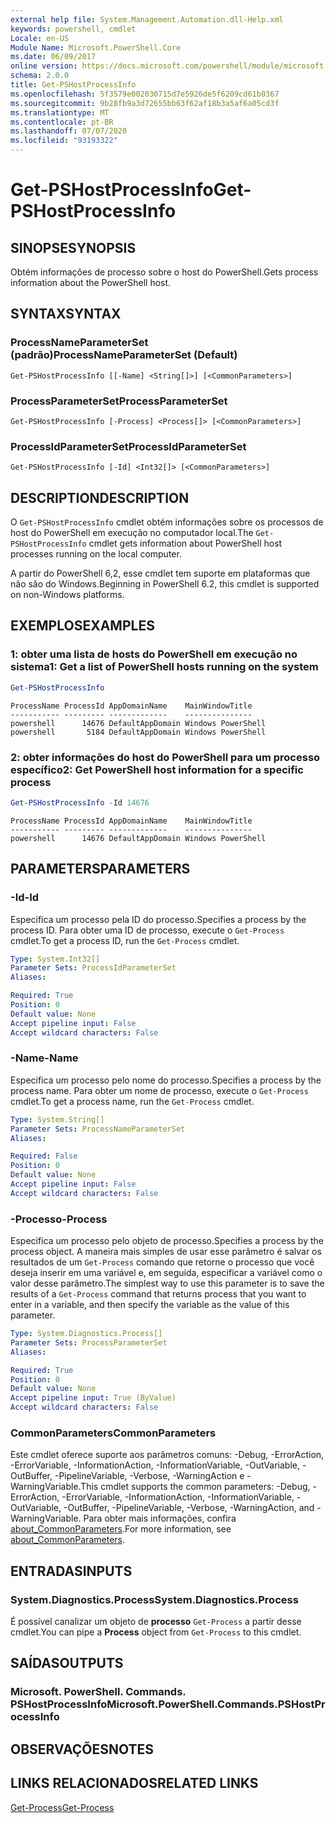 ```yaml
---
external help file: System.Management.Automation.dll-Help.xml
keywords: powershell, cmdlet
Locale: en-US
Module Name: Microsoft.PowerShell.Core
ms.date: 06/09/2017
online version: https://docs.microsoft.com/powershell/module/microsoft.powershell.core/get-pshostprocessinfo?view=powershell-5.1&WT.mc_id=ps-gethelp
schema: 2.0.0
title: Get-PSHostProcessInfo
ms.openlocfilehash: 5f3579e002030715d7e5926de5f6209cd61b0367
ms.sourcegitcommit: 9b28fb9a3d72655bb63f62af18b3a5af6a05cd3f
ms.translationtype: MT
ms.contentlocale: pt-BR
ms.lasthandoff: 07/07/2020
ms.locfileid: "93193322"
---
```

# <span data-ttu-id="d3862-103">Get-PSHostProcessInfo</span><span class="sxs-lookup"><span data-stu-id="d3862-103">Get-PSHostProcessInfo</span></span>

## <span data-ttu-id="d3862-104">SINOPSE</span><span class="sxs-lookup"><span data-stu-id="d3862-104">SYNOPSIS</span></span>
<span data-ttu-id="d3862-105">Obtém informações de processo sobre o host do PowerShell.</span><span class="sxs-lookup"><span data-stu-id="d3862-105">Gets process information about the PowerShell host.</span></span>

## <span data-ttu-id="d3862-106">SYNTAX</span><span class="sxs-lookup"><span data-stu-id="d3862-106">SYNTAX</span></span>

### <span data-ttu-id="d3862-107">ProcessNameParameterSet (padrão)</span><span class="sxs-lookup"><span data-stu-id="d3862-107">ProcessNameParameterSet (Default)</span></span>

```
Get-PSHostProcessInfo [[-Name] <String[]>] [<CommonParameters>]
```

### <span data-ttu-id="d3862-108">ProcessParameterSet</span><span class="sxs-lookup"><span data-stu-id="d3862-108">ProcessParameterSet</span></span>

```
Get-PSHostProcessInfo [-Process] <Process[]> [<CommonParameters>]
```

### <span data-ttu-id="d3862-109">ProcessIdParameterSet</span><span class="sxs-lookup"><span data-stu-id="d3862-109">ProcessIdParameterSet</span></span>

```
Get-PSHostProcessInfo [-Id] <Int32[]> [<CommonParameters>]
```

## <span data-ttu-id="d3862-110">DESCRIPTION</span><span class="sxs-lookup"><span data-stu-id="d3862-110">DESCRIPTION</span></span>

<span data-ttu-id="d3862-111">O `Get-PSHostProcessInfo` cmdlet obtém informações sobre os processos de host do PowerShell em execução no computador local.</span><span class="sxs-lookup"><span data-stu-id="d3862-111">The `Get-PSHostProcessInfo` cmdlet gets information about PowerShell host processes running on the local computer.</span></span>

<span data-ttu-id="d3862-112">A partir do PowerShell 6,2, esse cmdlet tem suporte em plataformas que não são do Windows.</span><span class="sxs-lookup"><span data-stu-id="d3862-112">Beginning in PowerShell 6.2, this cmdlet is supported on non-Windows platforms.</span></span>

## <span data-ttu-id="d3862-113">EXEMPLOS</span><span class="sxs-lookup"><span data-stu-id="d3862-113">EXAMPLES</span></span>

### <span data-ttu-id="d3862-114">1: obter uma lista de hosts do PowerShell em execução no sistema</span><span class="sxs-lookup"><span data-stu-id="d3862-114">1: Get a list of PowerShell hosts running on the system</span></span>

```powershell
Get-PSHostProcessInfo
```

```Output
ProcessName ProcessId AppDomainName    MainWindowTitle
----------- --------- -------------    ---------------
powershell      14676 DefaultAppDomain Windows PowerShell
powershell       5184 DefaultAppDomain Windows PowerShell
```

### <span data-ttu-id="d3862-115">2: obter informações do host do PowerShell para um processo específico</span><span class="sxs-lookup"><span data-stu-id="d3862-115">2: Get PowerShell host information for a specific process</span></span>

```powershell
Get-PSHostProcessInfo -Id 14676
```

```Output
ProcessName ProcessId AppDomainName    MainWindowTitle
----------- --------- -------------    ---------------
powershell      14676 DefaultAppDomain Windows PowerShell
```

## <span data-ttu-id="d3862-116">PARAMETERS</span><span class="sxs-lookup"><span data-stu-id="d3862-116">PARAMETERS</span></span>

### <span data-ttu-id="d3862-117">-Id</span><span class="sxs-lookup"><span data-stu-id="d3862-117">-Id</span></span>

<span data-ttu-id="d3862-118">Especifica um processo pela ID do processo.</span><span class="sxs-lookup"><span data-stu-id="d3862-118">Specifies a process by the process ID.</span></span> <span data-ttu-id="d3862-119">Para obter uma ID de processo, execute o `Get-Process` cmdlet.</span><span class="sxs-lookup"><span data-stu-id="d3862-119">To get a process ID, run the `Get-Process` cmdlet.</span></span>

```yaml
Type: System.Int32[]
Parameter Sets: ProcessIdParameterSet
Aliases:

Required: True
Position: 0
Default value: None
Accept pipeline input: False
Accept wildcard characters: False
```

### <span data-ttu-id="d3862-120">-Name</span><span class="sxs-lookup"><span data-stu-id="d3862-120">-Name</span></span>

<span data-ttu-id="d3862-121">Especifica um processo pelo nome do processo.</span><span class="sxs-lookup"><span data-stu-id="d3862-121">Specifies a process by the process name.</span></span> <span data-ttu-id="d3862-122">Para obter um nome de processo, execute o `Get-Process` cmdlet.</span><span class="sxs-lookup"><span data-stu-id="d3862-122">To get a process name, run the `Get-Process` cmdlet.</span></span>

```yaml
Type: System.String[]
Parameter Sets: ProcessNameParameterSet
Aliases:

Required: False
Position: 0
Default value: None
Accept pipeline input: False
Accept wildcard characters: False
```

### <span data-ttu-id="d3862-123">-Processo</span><span class="sxs-lookup"><span data-stu-id="d3862-123">-Process</span></span>

<span data-ttu-id="d3862-124">Especifica um processo pelo objeto de processo.</span><span class="sxs-lookup"><span data-stu-id="d3862-124">Specifies a process by the process object.</span></span> <span data-ttu-id="d3862-125">A maneira mais simples de usar esse parâmetro é salvar os resultados de um `Get-Process` comando que retorne o processo que você deseja inserir em uma variável e, em seguida, especificar a variável como o valor desse parâmetro.</span><span class="sxs-lookup"><span data-stu-id="d3862-125">The simplest way to use this parameter is to save the results of a `Get-Process` command that returns process that you want to enter in a variable, and then specify the variable as the value of this parameter.</span></span>

```yaml
Type: System.Diagnostics.Process[]
Parameter Sets: ProcessParameterSet
Aliases:

Required: True
Position: 0
Default value: None
Accept pipeline input: True (ByValue)
Accept wildcard characters: False
```

### <span data-ttu-id="d3862-126">CommonParameters</span><span class="sxs-lookup"><span data-stu-id="d3862-126">CommonParameters</span></span>

<span data-ttu-id="d3862-127">Este cmdlet oferece suporte aos parâmetros comuns: -Debug, -ErrorAction, -ErrorVariable, -InformationAction, -InformationVariable, -OutVariable, -OutBuffer, -PipelineVariable, -Verbose, -WarningAction e -WarningVariable.</span><span class="sxs-lookup"><span data-stu-id="d3862-127">This cmdlet supports the common parameters: -Debug, -ErrorAction, -ErrorVariable, -InformationAction, -InformationVariable, -OutVariable, -OutBuffer, -PipelineVariable, -Verbose, -WarningAction, and -WarningVariable.</span></span> <span data-ttu-id="d3862-128">Para obter mais informações, confira [about_CommonParameters](https://go.microsoft.com/fwlink/?LinkID=113216).</span><span class="sxs-lookup"><span data-stu-id="d3862-128">For more information, see [about_CommonParameters](https://go.microsoft.com/fwlink/?LinkID=113216).</span></span>

## <span data-ttu-id="d3862-129">ENTRADAS</span><span class="sxs-lookup"><span data-stu-id="d3862-129">INPUTS</span></span>

### <span data-ttu-id="d3862-130">System.Diagnostics.Process</span><span class="sxs-lookup"><span data-stu-id="d3862-130">System.Diagnostics.Process</span></span>

<span data-ttu-id="d3862-131">É possível canalizar um objeto de **processo** `Get-Process` a partir desse cmdlet.</span><span class="sxs-lookup"><span data-stu-id="d3862-131">You can pipe a **Process** object from `Get-Process` to this cmdlet.</span></span>

## <span data-ttu-id="d3862-132">SAÍDAS</span><span class="sxs-lookup"><span data-stu-id="d3862-132">OUTPUTS</span></span>

### <span data-ttu-id="d3862-133">Microsoft. PowerShell. Commands. PSHostProcessInfo</span><span class="sxs-lookup"><span data-stu-id="d3862-133">Microsoft.PowerShell.Commands.PSHostProcessInfo</span></span>

## <span data-ttu-id="d3862-134">OBSERVAÇÕES</span><span class="sxs-lookup"><span data-stu-id="d3862-134">NOTES</span></span>

## <span data-ttu-id="d3862-135">LINKS RELACIONADOS</span><span class="sxs-lookup"><span data-stu-id="d3862-135">RELATED LINKS</span></span>

[<span data-ttu-id="d3862-136">Get-Process</span><span class="sxs-lookup"><span data-stu-id="d3862-136">Get-Process</span></span>](../Microsoft.PowerShell.Management/get-process.md)

